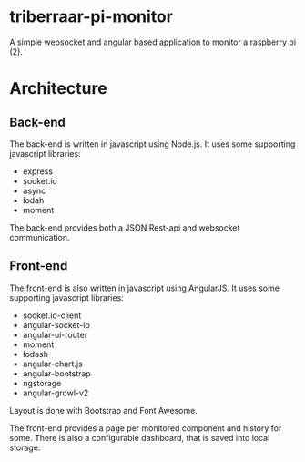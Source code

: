 # triberraar-pi-monitor
A simple websocket and angular based application to monitor a raspberry pi (2).

# Architecture
## Back-end
The back-end is written in javascript using Node.js. It uses some supporting javascript libraries:

 * express
 * socket.io
 * async
 * lodah
 * moment
 
The back-end provides both a JSON Rest-api and websocket communication.

## Front-end
The front-end is also written in javascript using AngularJS. It uses some supporting javascript libraries:

 * socket.io-client
 * angular-socket-io
 * angular-ui-router
 * moment
 * lodash
 * angular-chart.js
 * angular-bootstrap
 * ngstorage
 * angular-growl-v2
 
Layout is done with Bootstrap and Font Awesome.

The front-end provides a page per monitored component and history for some. There is also a configurable dashboard, that is saved into local storage.

